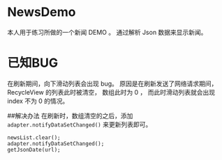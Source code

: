 # NewsDemo
本人用于练习所做的一个新闻 DEMO 。
通过解析 Json 数据来显示新闻。


# 已知BUG
在刷新期间，向下滑动列表会出现 bug。
原因是在刷新发送了网络请求期间，RecycleView 的列表此时被清空， 数组此时为 0 ， 而此时滑动列表就会出现 index 不为 0 的情况。

##解决办法
在刷新时，数组清空的之后，添加 `adapter.notifyDataSetChanged()` 来更新列表即可。
```
newsList.clear();
adapter.notifyDataSetChanged();
getJsonDate(url);

```

